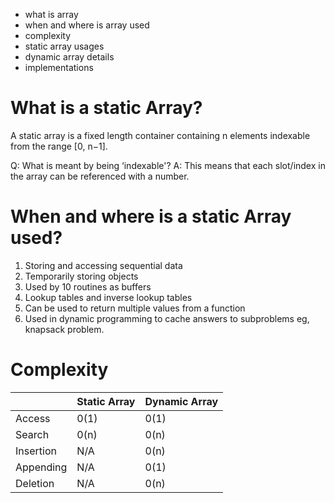 - what is array
- when and where is array used
- complexity
- static array usages
- dynamic array details
- implementations

# What is a static Array?
A static array is a fixed length container containing n elements indexable from the range [0, n−1].

Q: What is meant by being ‘indexable'?
A: This means that each slot/index in the array can be referenced with a number.

# When and where is a static Array used?
1) Storing and accessing sequential data
2) Temporarily storing objects
3) Used by 10 routines as buffers
4) Lookup tables and inverse lookup tables
5) Can be used to return multiple values from a function
6) Used in dynamic programming to cache answers to subproblems eg, knapsack problem.

# Complexity
|           | Static Array | Dynamic Array |
| --------- | ------------ | ------------- |
| Access    | 0(1)         | 0(1)          |
| Search    | 0(n)         | 0(n)          |
| Insertion | N/A          | 0(n)          |
| Appending | N/A          | 0(1)          |
| Deletion  | N/A          | 0(n)          |


